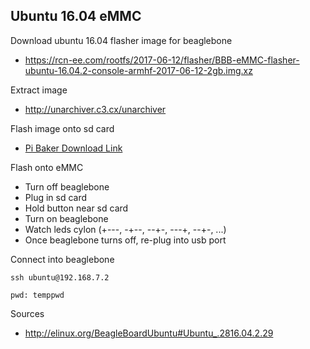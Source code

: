 ## Ubuntu 16.04 eMMC

Download ubuntu 16.04 flasher image for beaglebone
- https://rcn-ee.com/rootfs/2017-06-12/flasher/BBB-eMMC-flasher-ubuntu-16.04.2-console-armhf-2017-06-12-2gb.img.xz

Extract image
- http://unarchiver.c3.cx/unarchiver

Flash image onto sd card
- [Pi Baker Download Link](https://www.atlas-scientific.com/_files/software/ApplePi-Baker.zip)

Flash onto eMMC
- Turn off beaglebone
- Plug in sd card
- Hold button near sd card
- Turn on beaglebone
- Watch leds cylon (+---, -+--, --+-, ---+, --+-, ...)
- Once beaglebone turns off, re-plug into usb port

Connect into beaglebone
```
ssh ubuntu@192.168.7.2

pwd: temppwd
```

Sources
- http://elinux.org/BeagleBoardUbuntu#Ubuntu_.2816.04.2.29
